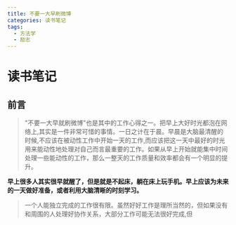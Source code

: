 ```yaml
---
title: 不要一大早刷微博
categories: 读书笔记
tags:
  - 方法学
  - 励志
---
```

# 读书笔记
## 前言
>"不要一大早就刷微博"也是其中的工作心得之一。把早上大好时光都泡在网络上,其实是一件非常可惜的事情。一日之计在于晨。早晨是大脑最清醒的时候,不应该在被动性工作中开始一天的工作,而应该把这一天中最好的时光用来能动性地处理对自己而言最重要的工作。如果从早上开始就能集中时间处理一些能动性的工作，那么一整天的工作质量和效率都会有一个明显的提升。

**早上很多人其实很早就醒了，但是就是不起床，躺在床上玩手机。早上应该为未来的一天做好准备，或者利用大脑清晰的时刻学习。**

>一个人能独立完成的工作很有限。虽然好好工作是理所当然的，但如果没有和周围的人处理好协作关系，大部分工作可能无法很好完成,但